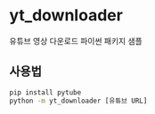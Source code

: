# yt_downloader

유튜브 영상 다운로드 파이썬 패키지 샘플

## 사용법

```bash
pip install pytube
python -m yt_downloader [유튜브 URL]
```

